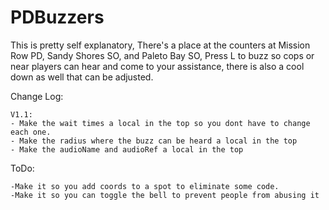 # PDBuzzers
This is pretty self explanatory, There's a place at the counters at Mission Row PD, Sandy Shores SO, and Paleto Bay SO, Press L to buzz so cops or near players can hear and come to your assistance, there is also a cool down as well that can be adjusted.


Change Log:

    V1.1:
    - Make the wait times a local in the top so you dont have to change each one.
    - Make the radius where the buzz can be heard a local in the top
    - Make the audioName and audioRef a local in the top
    

ToDo:

    -Make it so you add coords to a spot to eliminate some code.
    -Make it so you can toggle the bell to prevent people from abusing it
